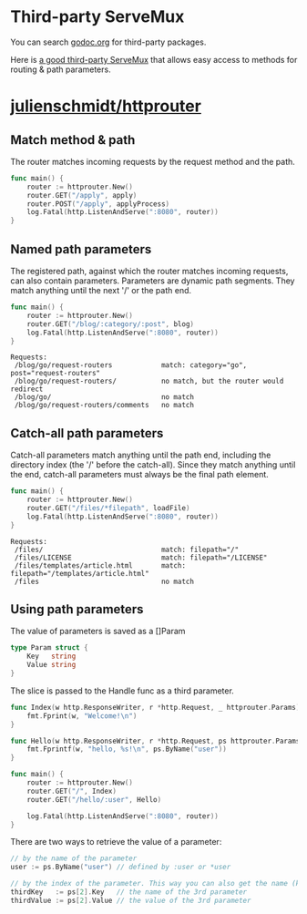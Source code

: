# Third-party ServeMux

You can search [godoc.org](https://godoc.org/) for third-party packages.

Here is [a good third-party ServeMux]() that allows easy access to methods for routing & path parameters.

# [julienschmidt/httprouter](https://godoc.org/github.com/julienschmidt/httprouter)

## Match method & path

The router matches incoming requests by the request method and the path.
 
 ``` Go
 func main() {
     router := httprouter.New()
     router.GET("/apply", apply)
     router.POST("/apply", applyProcess) 
     log.Fatal(http.ListenAndServe(":8080", router))
 }
 ```

## Named path parameters

The registered path, against which the router matches incoming requests, can also contain parameters. Parameters are dynamic path segments. They match anything until the next '/' or the path end.

``` Go
func main() {
    router := httprouter.New()
    router.GET("/blog/:category/:post", blog)
    log.Fatal(http.ListenAndServe(":8080", router))
}
```

```
Requests:
 /blog/go/request-routers            match: category="go", post="request-routers"
 /blog/go/request-routers/           no match, but the router would redirect
 /blog/go/                           no match
 /blog/go/request-routers/comments   no match
```

## Catch-all path parameters

Catch-all parameters match anything until the path end, including the directory index (the '/' before the catch-all). Since they match anything until the end, catch-all parameters must always be the final path element.

``` Go
func main() {
    router := httprouter.New()
    router.GET("/files/*filepath", loadFile)
    log.Fatal(http.ListenAndServe(":8080", router))
}
```

```
Requests:
 /files/                             match: filepath="/"
 /files/LICENSE                      match: filepath="/LICENSE"
 /files/templates/article.html       match: filepath="/templates/article.html"
 /files                              no match
```

## Using path parameters

The value of parameters is saved as a []Param


``` Go
type Param struct {
    Key   string
    Value string
}
```

The slice is passed to the Handle func as a third parameter. 

``` Go
func Index(w http.ResponseWriter, r *http.Request, _ httprouter.Params) {
    fmt.Fprint(w, "Welcome!\n")
}

func Hello(w http.ResponseWriter, r *http.Request, ps httprouter.Params) {
    fmt.Fprintf(w, "hello, %s!\n", ps.ByName("user"))
}

func main() {
    router := httprouter.New()
    router.GET("/", Index)
    router.GET("/hello/:user", Hello)

    log.Fatal(http.ListenAndServe(":8080", router))
}
```

There are two ways to retrieve the value of a parameter:

``` Go
// by the name of the parameter
user := ps.ByName("user") // defined by :user or *user

// by the index of the parameter. This way you can also get the name (key)
thirdKey   := ps[2].Key   // the name of the 3rd parameter
thirdValue := ps[2].Value // the value of the 3rd parameter
```


